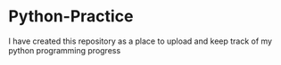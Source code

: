 # Python-Practice
I have created this repository as a place to upload and keep track of my python programming progress

